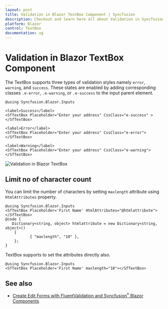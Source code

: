 ```yaml
---
layout: post
title: Validation in Blazor TextBox Component | Syncfusion
description: Checkout and learn here all about Validation in Syncfusion Blazor TextBox component and much more details.
platform: Blazor
control: TextBox
documentation: ug
---
```


# Validation in Blazor TextBox Component

The TextBox supports three types of validation styles namely `error`, `warning`, and `success`. These states are enabled by adding corresponding classes `.e-error`, `.e-warning`, or `.e-success` to the input parent element.

```cshtml
@using Syncfusion.Blazor.Inputs

<label>Success</label>
<SfTextBox Placeholder="Enter your address" CssClass="e-success" ></SfTextBox>

<label>Error</label>
<SfTextBox Placeholder="Enter your address" CssClass="e-error"></SfTextBox>

<label>Warning</label>
<SfTextBox Placeholder="Enter your address" CssClass="e-warning"></SfTextBox>
```

![Validation in Blazor TextBox](./images/blazor-textbox-validation.png)

## Limit no of character count

You can limit the number of characters by setting `maxlength` attribute using `HtmlAttributes` property.

```cshtml
@using Syncfusion.Blazor.Inputs
<SfTextBox Placeholder='First Name' HtmlAttributes="@htmlattribute"></SfTextBox>
@code {
   Dictionary<string, object> htmlattribute = new Dictionary<string, object>() 
    { 
           { "maxlength", "10" }, 
    };
}
```

TextBox supports to set the attributes directly also.
```cshtml
@using Syncfusion.Blazor.Inputs
<SfTextBox Placeholder='First Name' maxlength="10"></SfTextBox>
```

## See also

* [Create Edit Forms with FluentValidation and Syncfusion<sup style="font-size:70%">&reg;</sup> Blazor Components](https://www.syncfusion.com/blogs/post/create-edit-forms-with-fluentvalidation-and-syncfusion-blazor-components.aspx)